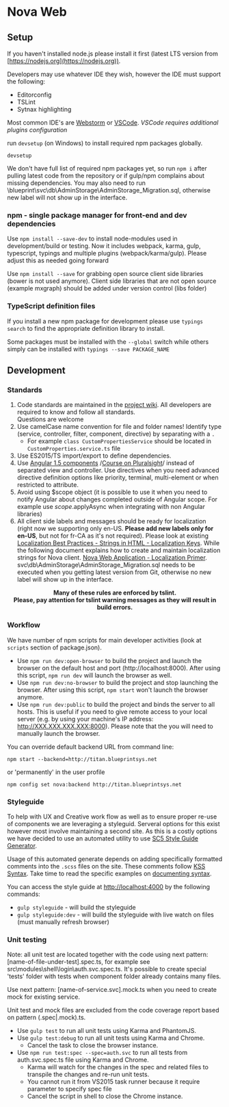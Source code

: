 # Nova Web

## Setup
If you haven't installed node.js please install it first (latest LTS version from [https://nodejs.org](https://nodejs.org)). 

Developers may use whatever IDE they wish, however the IDE must support the following:  
* Editorconfig
* TSLint
* Sytnax highlighting  

Most common IDE's are [Webstorm](https://www.jetbrains.com/webstorm/) or [VSCode](https://code.visualstudio.com). _VSCode requires additional plugins configuration_

run `devsetup` (on Windows) to install required npm packages globally.
```
devsetup
```

We don't have full list of required npm packages yet, so run `npm i` after pulling latest code from the repository or if gulp/npm complains about missing dependencies. You may also need to run \blueprint\svc\db\AdminStorage\AdminStorage_Migration.sql, otherwise new label will not show up in the interface.

### npm - single package manager for front-end and dev dependencies 
Use `npm install --save-dev` to install node-modules used in development/build or testing.
Now it includes webpack, karma, gulp, typescript, typings and multiple plugins (webpack/karma/gulp). Please adjust this as needed going forward

Use `npm install --save` for grabbing open source client side libraries (bower is not used anymore). 
Client side libraries that are not open source (example mxgraph) should be added under version control (libs folder)

### TypeScript definition files

If you install a new npm package for development please use `typings search` to find the appropriate definition library to install.  
 
 Some packages must be installed with the `--global` switch while others simply can be installed with `typings --save PACKAGE_NAME`

## Development
### Standards
1. Code standards are maintained in the [project wiki](https://github.com/BlueprintSys/blueprint/wiki/Code-Standards). All developers are required to know and follow all standards.  
Questions are welcome
2. Use camelCase name convention for file and folder names! Identify type (service, controller, filter, component, directive) by separating with a `.`
    * For example `class CustomPropertiesService` should be located in `CustomProperties.service.ts` file
2. Use ES2015/TS import/export to define dependencies.
2. Use [Angular 1.5 components](https://code.angularjs.org/1.5.3/docs/guide/component) /[Course on Pluralsight](https://app.pluralsight.com/library/courses/building-components-angular-1-5/table-of-contents)/ instead of separated view and controller. Use directives when you need advanced directive definition options like priority, terminal, multi-element or when restricted to attribute.
2. Avoid using $scope object (it is possible to use it when you need to notify Angular about changes completed outside of Angular scope. For example use $scope.$applyAsync when integrating with non Angular libraries)
2. All client side labels and messages should be ready for localization (right now we supporting only en-US. **Please add new labels only for en-US**, but not for fr-CA as it's not required). Please look at existing [Localization Best Practices - Strings in HTML - Localization Keys](https://blueprintsys.sharepoint.com/rnd/_layouts/15/guestaccess.aspx?guestaccesstoken=iBqQRHfCLTIEVJtpvZ0qquKLmr52v90H%2brBbSOmZRWI%3d&docid=0ad77a05c9de2460f86ca2dec01e8dfd4). While the following document explains how to create and maintain localization strings for Nova client. [Nova Web Application - Localization Primer](https://github.com/BlueprintSys/blueprint/blob/develop/app/NovaWeb/doc/Nova%20Web%20Application%20-%20Localization%20Primer.docx?raw=true). svc\db\AdminStorage\AdminStorage_Migration.sql needs to be executed when you getting latest version from Git, otherwise no new label will show up in the interface.
 
**<center>Many of these rules are enforced by tslint.  
Please, pay attention for tslint warning messages as they will result in build errors.</center>**

### Workflow
We have number of npm scripts for main developer activities (look at `scripts` section of package.json).

* Use `npm run dev:open-browser` to build the project and launch the browser on the default host and port (http://localhost:8000). After using this script, `npm run dev` will launch the browser as well.
* Use `npm run dev:no-browser` to build the project and stop launching the browser. After using this script, `npm start` won't launch the browser anymore.
* Use `npm run dev:public` to build the project and binds the server to all hosts. This is useful if you need to give remote access to your local server (e.g. by using your machine's IP address: http://XXX.XXX.XXX.XXX:8000). Please note that the you will need to manually launch the browser.

You can override default backend URL from command line:
```
npm start --backend=http://titan.blueprintsys.net
```
or 'permanently' in the user profile
```
npm config set nova:backend http://titan.blueprintsys.net
```

### Styleguide  

To help with UX and Creative work flow as well as to ensure proper re-use of components we are leveraging a styleguid. 
Serveral options for this exist however most involve maintaining a second site. As this is a costly options we have decided
 to use an automated utility to use [SC5 Style Guide Generator](http://styleguide.sc5.io/).  
 
 Usage of this automated generate depends on adding specifically formatted comments into the `.scss` files on the site. 
 These comments follow [KSS Syntax](http://warpspire.com/kss/syntax/). Take time to read the specific examples on [documenting syntax](https://github.com/SC5/sc5-styleguide#documenting-syntax).  
 
 You can access the style guide at [http://localhost:4000](http://localhost:4000) by the following commands:
  * `gulp styleguide`      - will build the styleguide
  * `gulp styleguide:dev`  - will build the styleguide with live watch on files (must manually refresh browser)


### Unit testing
Note: all unit test are located together with the code using next pattern: [name-of-file-under-test].spec.ts, for example see src\modules\shell\login\auth.svc.spec.ts. 
It's possible to create special 'tests' folder with tests when component folder already contains many files.

Use next pattern: [name-of-service.svc].mock.ts when you need to create mock for existing service.

Unit test and mock files are excluded from the code coverage report based on pattern (.spec|.mock).ts.

* Use `gulp test` to run all unit tests using Karma and PhantomJS. 
* Use `gulp test:debug` to run all unit tests using Karma and Chrome. 
  * Cancel the task to close the browser instance.
* Use `npm run test:spec --spec=auth.svc` to run all tests from auth.svc.spec.ts file using Karma and Chrome. 
  * Karma will watch for the changes in the spec and related files to transpile the changes and re-run unit tests.
  * You cannot run it from VS2015 task runner because it require parameter to specify spec file
  * Cancel the script in shell to close the Chrome instance.
